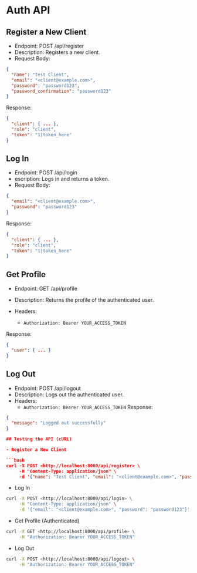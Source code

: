 # Auth API

## Register a New Client

- Endpoint: POST /api/register
- Description: Registers a new client.
- Request Body:

```json
{
  "name": "Test Client",
  "email": "<client@example.com>",
  "password": "password123",
  "password_confirmation": "password123"
}
```

Response:

```json
{
  "client": { ... },
  "role": "client",
  "token": "1|token_here"
}
```

## Log In

- Endpoint: POST /api/login
- escription: Logs in and returns a token.
- Request Body:

```json
{
  "email": "<client@example.com>",
  "password": "password123"
}
```

Response:

```json
{
  "client": { ... },
  "role": "client",
  "token": "1|token_here"
}
```

## Get Profile

- Endpoint: GET /api/profile
- Description: Returns the profile of the authenticated user.
- Headers:

  - ```Authorization: Bearer YOUR_ACCESS_TOKEN```

Response:

```json
{
  "user": { ... }
}
```

## Log Out

- Endpoint: POST /api/logout
- Description: Logs out the authenticated user.
- Headers:
  - ```Authorization: Bearer YOUR_ACCESS_TOKEN```
Response:

```json
{
  "message": "Logged out successfully"
}

## Testing the API (cURL)

- Register a New Client

```bash
curl -X POST <http://localhost:8000/api/register> \
     -H "Content-Type: application/json" \
     -d '{"name": "Test Client", "email": "<client@example.com>", "password": "password123", "password_confirmation": "password123"}'
```

- Log In

```bash
curl -X POST <http://localhost:8000/api/login> \
     -H "Content-Type: application/json" \
     -d '{"email": "<client@example.com>", "password": "password123"}'
```

- Get Profile (Authenticated)

```bash
curl -X GET <http://localhost:8000/api/profile> \
     -H "Authorization: Bearer YOUR_ACCESS_TOKEN"
```

- Log Out

```bash
curl -X POST <http://localhost:8000/api/logout> \
     -H "Authorization: Bearer YOUR_ACCESS_TOKEN"
```
